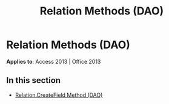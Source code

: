 ﻿---
title: Relation Methods (DAO)
TOCTitle: Methods
ms:assetid: 9d0fef8b-3ae4-4b48-8b32-e73630c0a5ef
ms:mtpsurl: https://msdn.microsoft.com/library/Dn125502(v=office.15)
ms:contentKeyID: 52073624
ms.date: 09/18/2015
mtps_version: v=office.15
---

# Relation Methods (DAO)


**Applies to**: Access 2013 | Office 2013

## In this section

  - [Relation.CreateField Method (DAO)](relation-createfield-method-dao.md)

